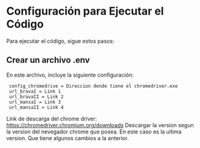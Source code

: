 # Configuración para Ejecutar el Código

Para ejecutar el código, sigue estos pasos:

## Crear un archivo .env

En este archivo, incluye la siguiente configuración:

     config_chromedrive = Direccion dende tiene el chromedriver.exe
     url_bravaI = Link 1
     url_bravaII = Link 2
     url_mansaI = Link 3
     url_mansaII = Link 4

Link de descarga del chrome driver: https://chromedriver.chromium.org/downloads
               Descargar la version segun la version del nevegador chrome que posea.
               En este caso es la ultima version. Que tiene algunos cambios a la 
               anterior.
